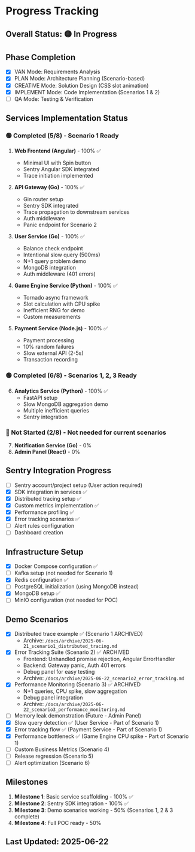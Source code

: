 # Progress Tracking

## Overall Status: 🟡 In Progress

## Phase Completion
- [x] VAN Mode: Requirements Analysis
- [x] PLAN Mode: Architecture Planning (Scenario-based)
- [x] CREATIVE Mode: Solution Design (CSS slot animation)
- [x] IMPLEMENT Mode: Code Implementation (Scenarios 1 & 2)
- [ ] QA Mode: Testing & Verification

## Services Implementation Status

### 🟢 Completed (5/8) - Scenario 1 Ready
1. **Web Frontend (Angular)** - 100% ✅
   - Minimal UI with Spin button
   - Sentry Angular SDK integrated
   - Trace initiation implemented
   
2. **API Gateway (Go)** - 100% ✅
   - Gin router setup
   - Sentry SDK integrated
   - Trace propagation to downstream services
   - Auth middleware
   - Panic endpoint for Scenario 2

3. **User Service (Go)** - 100% ✅
   - Balance check endpoint
   - Intentional slow query (500ms)
   - N+1 query problem demo
   - MongoDB integration
   - Auth middleware (401 errors)

4. **Game Engine Service (Python)** - 100% ✅
   - Tornado async framework
   - Slot calculation with CPU spike
   - Inefficient RNG for demo
   - Custom measurements

5. **Payment Service (Node.js)** - 100% ✅
   - Payment processing
   - 10% random failures
   - Slow external API (2-5s)
   - Transaction recording

### 🟢 Completed (6/8) - Scenarios 1, 2, 3 Ready
6. **Analytics Service (Python)** - 100% ✅
   - FastAPI setup
   - Slow MongoDB aggregation demo
   - Multiple inefficient queries
   - Sentry integration

### 🔴 Not Started (2/8) - Not needed for current scenarios
7. **Notification Service (Go)** - 0%
8. **Admin Panel (React)** - 0%

## Sentry Integration Progress
- [ ] Sentry account/project setup (User action required)
- [x] SDK integration in services ✅
- [x] Distributed tracing setup ✅
- [x] Custom metrics implementation ✅
- [x] Performance profiling ✅
- [x] Error tracking scenarios ✅
- [ ] Alert rules configuration
- [ ] Dashboard creation

## Infrastructure Setup
- [x] Docker Compose configuration ✅
- [ ] Kafka setup (not needed for Scenario 1)
- [x] Redis configuration ✅
- [ ] PostgreSQL initialization (using MongoDB instead)
- [x] MongoDB setup ✅
- [ ] MinIO configuration (not needed for POC)

## Demo Scenarios
- [x] Distributed trace example ✅ (Scenario 1 ARCHIVED)
  - Archive: `/docs/archive/2025-06-21_scenario1_distributed_tracing.md`
- [x] Error Tracking Suite (Scenario 2) ✅ ARCHIVED
  - Frontend: Unhandled promise rejection, Angular ErrorHandler
  - Backend: Gateway panic, Auth 401 errors
  - Debug panel for easy testing
  - Archive: `/docs/archive/2025-06-22_scenario2_error_tracking.md`
- [x] Performance Monitoring (Scenario 3) ✅ ARCHIVED
  - N+1 queries, CPU spike, slow aggregation
  - Debug panel integration
  - Archive: `/docs/archive/2025-06-22_scenario3_performance_monitoring.md`
- [ ] Memory leak demonstration (Future - Admin Panel)
- [x] Slow query detection ✅ (User Service - Part of Scenario 1)
- [x] Error tracking flow ✅ (Payment Service - Part of Scenario 1)
- [x] Performance bottleneck ✅ (Game Engine CPU spike - Part of Scenario 1)
- [ ] Custom Business Metrics (Scenario 4)
- [ ] Release regression (Scenario 5)
- [ ] Alert optimization (Scenario 6)

## Milestones
1. **Milestone 1**: Basic service scaffolding - 100% ✅
2. **Milestone 2**: Sentry SDK integration - 100% ✅
3. **Milestone 3**: Demo scenarios working - 50% (Scenarios 1, 2 & 3 complete)
4. **Milestone 4**: Full POC ready - 50%

## Last Updated: 2025-06-22